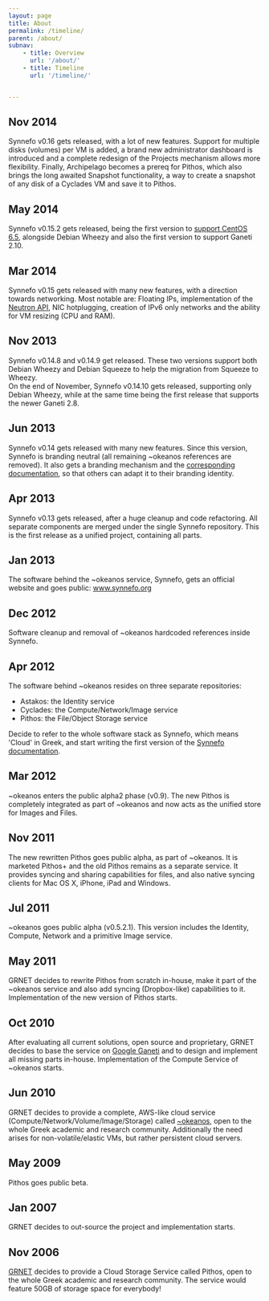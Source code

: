 ```yaml
---
layout: page
title: About
permalink: /timeline/
parent: /about/
subnav:
    - title: Overview
      url: '/about/'
    - title: Timeline
      url: '/timeline/'


---
```



## Nov 2014
Synnefo v0.16 gets released, with a lot of new features. Support for multiple
disks (volumes) per VM is added, a brand new administrator dashboard is
introduced and a complete redesign of the Projects mechanism allows more
flexibility. Finally, Archipelago becomes a prereq for Pithos, which also
brings the long awaited Snapshot functionality, a way to create a snapshot of
any disk of a Cyclades VM and save it to Pithos.

## May 2014
Synnefo v0.15.2 gets released, being the first version to <a href="http://synnefo-software.blogspot.gr/2014/05/synnefo-comes-to-centos.html" title="">support CentOS 6.5</a>, alongside Debian Wheezy and also the first version to support Ganeti 2.10.

## Mar 2014
Synnefo v0.15 gets released with many new features, with a direction towards 
networking. Most notable are: Floating 
IPs, implementation of the <a href="http://docs.openstack.org/api/openstack-network/2.0/content/" title="">Neutron API</a>, NIC hotplugging,
creation of IPv6 only networks and the ability for VM resizing (CPU and RAM).


## Nov 2013
Synnefo v0.14.8 and v0.14.9 get released. These two versions support both 
Debian Wheezy and Debian Squeeze to help the migration from Squeeze to Wheezy.<br>
On the end of November, Synnefo v0.14.10 gets released, supporting only Debian
Wheezy, while at the same time being the first release that supports the newer 
Ganeti 2.8.

## Jun 2013
Synnefo v0.14 gets released with many new features. Since this version, Synnefo is branding neutral (all remaining ~okeanos references are removed). It also gets a branding mechanism and the <a href="http://www.synnefo.org/docs/synnefo/latest/admin-guide.html#branding" title="Synnefo documentation" target="_blank">corresponding documentation</a>, so that others can adapt it to their branding identity.

## Apr 2013 
Synnefo v0.13 gets released, after a huge cleanup and code refactoring. All separate components are merged under the single Synnefo repository. This is the first release as a unified project, containing all parts.

## Jan 2013
The software behind the ~okeanos service, Synnefo, gets an official website and goes public: <a href="http://www.synnefo.org/" title="">www.synnefo.org</a>

## Dec 2012
Software cleanup and removal of ~okeanos hardcoded references inside Synnefo.

## Apr 2012
The software behind ~okeanos resides on three separate repositories:
<ul>
    <li>Astakos: the Identity service</li>
    <li>Cyclades: the Compute/Network/Image service</li>
    <li>Pithos: the File/Object Storage service</li>
</ul>
Decide to refer to the whole software stack as Synnefo, which means 'Cloud' in Greek, and start writing the first version of the <a href="http://www.synnefo.org/docs/synnefo/latest/index.html" target="_blank" title="Visit Synnefo Documentation">Synnefo documentation</a>.

## Mar 2012
~okeanos enters the public alpha2 phase (v0.9). The new Pithos is completely integrated as part of ~okeanos and now acts as the unified store for Images and Files.

## Nov 2011
The new rewritten Pithos goes public alpha, as part of ~okeanos. It is marketed Pithos+ and the old Pithos remains as a separate service. It provides syncing and sharing capabilities for files, and also native syncing clients for Mac OS X, iPhone, iPad and Windows.

## Jul 2011
~okeanos goes public alpha (v0.5.2.1). This version includes the Identity, Compute, Network and a primitive Image service.

## May 2011
GRNET decides to rewrite Pithos from scratch in-house, make it part of the ~okeanos service and also add syncing (Dropbox-like) capabilities to it. Implementation of the new version of Pithos starts.

## Oct 2010
After evaluating all current solutions, open source and proprietary, GRNET decides to base the service on <a href="https://code.google.com/p/ganeti/" target="_blank" title="Google Ganeti Code">Google Ganeti</a> and to design and implement all missing parts in-house. Implementation of the Compute Service of ~okeanos starts.

## Jun 2010
GRNET decides to provide a complete, AWS-like cloud service (Compute/Network/Volume/Image/Storage) called <a href="https://okeanos.grnet.gr/home/" target="_blank" title="~okeanos homepage">~okeanos</a>,
open to the whole Greek academic and research community. Additionally the need arises for non-volatile/elastic VMs, but rather persistent cloud servers.

## May 2009
Pithos goes public beta.

## Jan 2007
GRNET decides to out-source the project and implementation starts.

## Nov 2006
<a href="https://www.grnet.gr/en" target="_blank" title="Greek Research & Technology Network">GRNET</a> decides to provide a Cloud Storage Service called Pithos, open to the whole Greek academic and research community. The service would feature 50GB of storage space for everybody!
	
